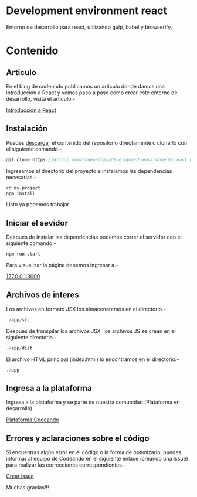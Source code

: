 Development environment react
===

Entorno de desarrollo para react, utilizando gulp, babel y browserify.

# Contenido

## Articulo

En el blog de codeando publicamos un articulo donde damos una introducción a React y vemos paso a paso como crear este entorno de desarrollo, visita el articulo.-

[Introducción a React](http://blog.codeando.org/articulos/introduccion-a-react-creando-aplicacion-basica.html)

## Instalación

Puedes [descargar](https://github.com/Codeandomx/development-environment-react/archive/master.zip) el contenido del repositorio directamente o clonarlo con el siguiente comando.-

```js
git clone https://github.com/Codeandomx/development-environment-react.git my-project
```

Ingresamos al directorio del proyecto e instalamos las dependencias necesarias.-

```js
cd my-project
npm install
```

Listo ya podemos trabajar.

## Iniciar el sevidor

Despues de instalar las dependencias podemos correr el servidor con el siguiente comando.-

```js
npm run start
```

Para visualizar la página debemos ingresar a.-

[127.0.0.1:3000](http://127.0.0.1:3000)

## Archivos de interes

Los archivos en formato JSX los almacenaremos en el directorio.-

```js
./app/src
```

Despues de transpilar los archivos JSX, los archivos JS se crean en el siguiente directorio.-

```js
./app/dist
```

El archivo HTML principal (index.html) lo encontramos en el directorio.-

```js
./app
```

## Ingresa a la plataforma

Ingresa a la plataforma y se parte de nuestra comunidad (Plataforma en desarrollo).

[Plataforma Codeando](http://codeando.org)

## Errores y aclaraciones sobre el código

Si encuentras algún error en el código o la forma de optimizarlo, puedes informar al equipo de Codeando en el siguiente enlace (creando una issue) para realizar las correcciones correspondientes.-

[Crear issue](https://github.com/codeandomx/development-environment-react/issues)

Muchas gracias!!!